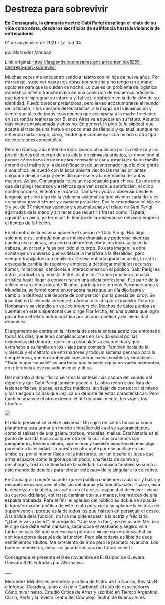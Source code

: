 # Destreza para sobrevivir

**En Consagrada, la gimnasta y actriz Gabi Parigi despliega el relato de su vida como atleta, desde los sacrificios de su infancia hasta la violencia de entrenadores.**

01 de noviembre de 2021 - Latitud 34

_por Mercedes Méndez_

Link original: https://laagenda.buenosaires.gob.ar/contenido/8255-destreza-para-sobrevivir



Muchas veces me encuentro yendo al teatro con mi hija de nueve años. Por mi trabajo, suelo ver hasta tres obras por semana y no tengo tan a mano opciones para que la cuiden de noche. Lo que es un problema de logística doméstica intento transformarlo en una colección de recuerdos artísticos que logren impregnar su infancia y, tal vez, colaboren en la definición de su identidad. Puedo parecer pretenciosa, pero la veo acostumbrarse al mundo de la ficción, a los cuerpos de los artistas, a la magia de la iluminación y siento que algo de todas esas noches que acompaña a la madre freelance en sus rondas teatreras por Buenos Aires va a quedar en su futuro. Algunos días viene entusiasmada y otros no. En general, le pido (o le suplico) que acepte el trato de una hora o un poco más de silencio y quietud, aunque no entienda nada. Luego, claro, tendré que compensar con helado u otro tipo de extorsiones comestibles.




Pero en Consagrada entendió todo. Quedó obnubilada por la destreza y las posibilidades del cuerpo de una atleta de gimnasia artística, se emocionó al pensar cómo hace una nena para competir, viajar y estar lejos de su familia, entendió el maltrato y la descalificación de un entrenador que le dice gorda a una chica, se quedó con la boca abierta viendo las mallas brillantes colgando de una soga y entendió que eso era la metonimia de tantas mujeres. Aclaro, Consagrada no es un espectáculo para chicos. Es una obra que despliega recursos y estéticas que van desde la autoficción, el circo contemporáneo, el teatro y la danza. También ayuda a observar desde el lenguaje artístico algo de la violencia sistemática que vivimos cada día y es un camino para disfrutar y exorcizar prejuicios. Eso lo entendimos mi hija de 9 y yo, de 37, mientras veíamos y escuchábamos el relato de Gabi Parigi agarradas de la mano y sin tener que recurrir a frases como “Esperá, aguantá un poco, ya termina”. El tiempo de la ansiedad se detuvo y empezó el tiempo de la ficción.




En el centro de la escena aparece el cuerpo de Gabi Parigi. Hay algo solemne en su entrada con una música dramática y poderosa mientras camina con muletas, una corona de trofeos olímpicos incrustada en la cabeza, un corset y fajas por todo el cuerpo. De esta imagen, la obra construye un universo que va desde la metáfora a la literalidad, pero siempre trabajados con equilibrio. De esa entrada grandilocuente, la actriz enseguida cambia de registro y empieza a desplegar múltiples recursos: humor, imitaciones, canciones e interacciones con el público. Gabi Parigi es actriz, acróbata y gimnasta. Entre los 4 y los 19 años practicó gimnasia artística hasta llegar a convertirse en una atleta profesional. Fue parte de la selección argentina durante 10 años, participó de torneos Panamericanos y Mundiales, se formó como entrenadora hasta que un día dijo basta y cambió la destreza del deporte de competición por la poesía del circo. Se inscribió en la escuela circense La Arena, dirigida por el maestro Gerardo Hochman y su vida dio un vuelco irreversible. Muchos de estos puntos se cuentan en este unipersonal que dirige Flor Micha, en una puesta que logra pasar todo el relato autobiográfico por un aura poética y de intensidad dramática.




El argumento se centra en la infancia de esta talentosa actriz que entrenaba todos los días, que tenía complicaciones en su vida social por las exigencias del deporte, que comía chocolates a escondidas y que extrañaba a su familia en los viajes para competir. También habla de la violencia y el maltrato de entrenadores y todo un sistema pensado para la competencia, que no contempla consideraciones sensibles y empáticas. “Todo lo que me callé” es una frase que la actriz repite en varios momentos, en referencia a ese pasado intenso y duro.




Del maltrato al dolor físico se arma la síntesis más oscura del mundo del deporte y que Gabi Parigi también padeció. La obra recorre una lista de lesiones físicas, placas, estudios médicos, sin dejar de considerar el miedo y los riesgos a caídas que implica un deporte de estas características. Pero también aparece el otro extremo: el del reconocimiento, los viajes, los triunfos.




![](https://cdn.feater.me/files/images/101658/8b96fe7a-8cc7-407f-a391-581ba7b06d37.jpeg)




El relato personal se vuelve universal. Un cajón de saltos funciona como plataforma para armar un mundo simbólico del cual se sacarán objetos, como si salieran de una galera: trofeos, medallas, mallas. Esta historia es el punto de partida hacia cualquier otra en la cual nos cruzamos con compañeros, tuvimos miedo, reprimimos y también experimentamos algo parecido a la felicidad. La puesta es atrapante por ese anclaje en los símbolos, por el humor físico de la intérprete, por un diseño de luces que arma espacios como la gloria de un podio, una fiesta de cumbia y desahogos, hasta la intimidad de la soledad. La música también se suma a este mundo de detalles para retratar este paso de lo singular a lo colectivo.




En Consagrada puede suceder que el público comience a aplaudir y bailar y después se sumerja en el silencio del drama y la identificación. Y claro, está la destreza de la atleta, sus saltos en el aire, su capacidad de volver liviano su cuerpo, doblarse, estirarse, caminar con sus manos, los matices de una espalda trabajada. Para el final el aplauso del público es doble: se aplaude la transformación poética de este relato personal y se aplaude la historia de supervivencia, porque es la de todos los que insisten en perseguir el deseo. A la salida de la función, mi hija me pide esperar a la actriz y felicitarla. “¿Qué le vas a decir?”, le pregunto. “Que soy su fan”, me responde. Me río y le digo que debe estar cansada, sacándose el vestuario y seguro va a tardar en salir. Sé que son excusas porque a mí me da vergüenza hablar con los actores después de la función. Pero ella todavía es libre de esos sentimientos adultos. Me arrepiento de irme pero le prometo revancha. Los buenos momentos, mejor no guardarlos para un futuro incierto.




Consagrada se presenta el 9 de noviembre en El Galpón de Guevara: Guevara 326. Entradas por Alternativa.




\_\_\_




Mercedez Méndez es periodista y crítica de teatro de La Nación, Revista Ñ e Infobae. Coordina, junto a Jazmín Carbonell, el club de espectadores Cómo mirar teatro. Estudió Crítica de Artes y escribió en Tiempo Argentino, Clarín, Perfil y la revista Teatro del Complejo Teatral de Buenos Aires.



